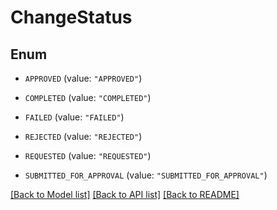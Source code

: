 # ChangeStatus

## Enum


* `APPROVED` (value: `"APPROVED"`)

* `COMPLETED` (value: `"COMPLETED"`)

* `FAILED` (value: `"FAILED"`)

* `REJECTED` (value: `"REJECTED"`)

* `REQUESTED` (value: `"REQUESTED"`)

* `SUBMITTED_FOR_APPROVAL` (value: `"SUBMITTED_FOR_APPROVAL"`)


[[Back to Model list]](../README.md#documentation-for-models) [[Back to API list]](../README.md#documentation-for-api-endpoints) [[Back to README]](../README.md)


